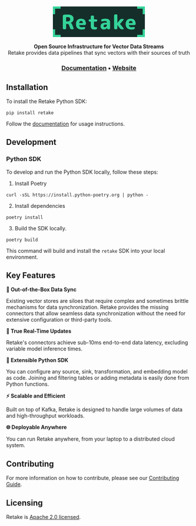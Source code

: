 <p align="center">
  <a href="https://retake.mintlify.app"><img src="assets/retake.png" alt="Retake" width="250px"></a>
</p>

<p align="center">
    <b>Open Source Infrastructure for Vector Data Streams</b> <br />
    Retake provides data pipelines that sync vectors with their sources of truth <br />
</p>

<h3 align="center">
  <a href="https://retake.mintlify.app">Documentation</a> &bull;
  <a href="https://getretake.framer.ai">Website</a>
</h3>

## Installation

To install the Retake Python SDK:

```
pip install retake
```

Follow the [documentation](https://retake.mintlify.app) for usage instructions.

## Development

### Python SDK

To develop and run the Python SDK locally, follow these steps:

1. Install Poetry

```
curl -sSL https://install.python-poetry.org | python -
```

2. Install dependencies

```
poetry install
```

3. Build the SDK locally.

```
poetry build
```

This command will build and install the `retake` SDK into your local environment.

## Key Features

**:arrows_counterclockwise:  Out-of-the-Box Data Sync**

Existing vector stores are siloes that require complex and sometimes brittle mechanisms for data synchronization.
Retake provides the missing connectors that allow seamless data synchronization without the need for extensive
configuration or third-party tools.

**:rocket:  True Real-Time Updates**

Retake's connectors achieve sub-10ms end-to-end data latency, excluding variable model inference times.

**:link:  Extensible Python SDK**

You can configure any source, sink, transformation, and embedding model as code. Joining and filtering tables
or adding metadata is easily done from Python functions.

**:zap:  Scalable and Efficient**

Built on top of Kafka, Retake is designed to handle large volumes of data and high-throughput workloads.

**:globe_with_meridians:  Deployable Anywhere**

You can run Retake anywhere, from your laptop to a distributed cloud system.

## Contributing
For more information on how to contribute, please see our [Contributing Guide](CONTRIBUTING.md).

## Licensing
Retake is [Apache 2.0 licensed](LICENSE).
